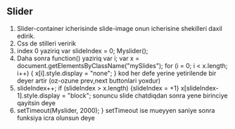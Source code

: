 ## Slider
1. Slider-container icherisinde slide-image onun icherisine shekilleri daxil edirik. 
2. Css de stilleri veririk 
3. index 0 yaziriq 
var slideIndex = 0;
Myslider(); 
4. Daha sonra function() yaziriq 
  var i;
  var x = document.getElementsByClassName("mySlides");
  for (i = 0; i < x.length; i++) {
    x[i].style.display = "none";
  }
kod her defe yerine yetirilende bir deyer artir (oz-ozune prev,next buttonlari yoxdur)
5. slideIndex++;
  if (slideIndex > x.length) {slideIndex = +1}
  x[slideIndex-1].style.display = "block"; 
sonuncu slide chatdiqdan sonra yene birinciye qayitsin deye 
6. setTimeout(Myslider, 2000);
} setTimeout ise mueyyen saniye sonra funksiya icra olunsun deye  
